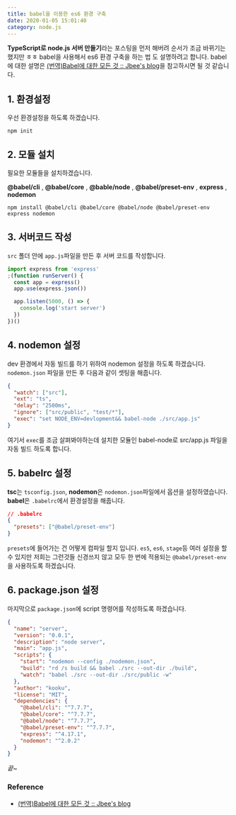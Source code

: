 ```yaml
---
title: babel을 이용한 es6 환경 구축
date: 2020-01-05 15:01:40
category: node.js
---
```


**TypeScript로 node.js 서버 만들기**라는 포스팅을 먼저 해버려 순서가 조금 바뀌기는 했지만 ㅎㅎ babel을 사용해서 es6 환경 구축을 하는 법 도 설명하려고 합니다.
babel에 대한 설명은 [(번역)Babel에 대한 모든 것 :: Jbee's blog](https://jaeyeophan.github.io/2017/05/16/Everything-about-babel/)을 참고하시면 될 것 같습니다.

## 1. 환경설정

우선 환경설정을 하도록 하겠습니다.

```shell
npm init
```

## 2. 모듈 설치

필요한 모듈들을 설치하겠습니다.

**@babel/cli** , **@babel/core** , **@bable/node** , **@babel/preset-env** , **express** , **nodemon**

```shell
npm install @babel/cli @babel/core @babel/node @babel/preset-env express nodemon
```

## 3. 서버코드 작성

`src` 폴더 안에 `app.js`파일을 만든 후 서버 코드를 작성합니다.

```javascript
import express from 'express'
;(function runServer() {
  const app = express()
  app.use(express.json())

  app.listen(5000, () => {
    console.log('start server')
  })
})()
```

## 4. nodemon 설정

dev 환경에서 자동 빌드를 하기 위하여 nodemon 설정을 하도록 하겠습니다.
`nodemon.json` 파일을 만든 후 다음과 같이 셋팅을 해줍니다.

```json
{
  "watch": ["src"],
  "ext": "ts",
  "delay": "2500ms",
  "ignore": ["src/public", "test/*"],
  "exec": "set NODE_ENV=devlopment&& babel-node ./src/app.js"
}
```

여기서 `exec`를 조금 살펴봐야하는데 설치한 모듈인 babel-node로 src/app.js 파일을 자동 빌드 하도록 합니다.

## 5. babelrc 설정

**tsc**는 `tsconfig.json`, **nodemon**은 `nodemon.json`파일에서 옵션을 설정하였습니다. **babel**은 `.babelrc`에서 환경설정을 해줍니다.

```json
// .babelrc
{
  "presets": ["@babel/preset-env"]
}
```

`presets`에 들어가는 건 어떻게 컴파일 할지 입니다. `es5`, `es6`, `stage`등 여러 설정을 할 수 있지만 저희는 그런것들 신경쓰지 않고 모두 한 번에 적용되는 `@babel/preset-env`을 사용하도록 하겠습니다.

## 6. package.json 설정

마지막으로 `package.json`에 script 명령어를 작성하도록 하겠습니다.

```json
{
  "name": "server",
  "version": "0.0.1",
  "description": "node server",
  "main": "app.js",
  "scripts": {
    "start": "nodemon --config ./nodemon.json",
    "build": "rd /s build && babel ./src --out-dir ./build",
    "watch": "babel ./src --out-dir ./src/public -w"
  },
  "author": "kooku",
  "license": "MIT",
  "dependencies": {
    "@babel/cli": "^7.7.7",
    "@babel/core": "^7.7.7",
    "@babel/node": "^7.7.7",
    "@babel/preset-env": "^7.7.7",
    "express": "^4.17.1",
    "nodemon": "^2.0.2"
  }
}
```

_끝~_

### Reference

- [(번역)Babel에 대한 모든 것 :: Jbee's blog](https://jaeyeophan.github.io/2017/05/16/Everything-about-babel/)
